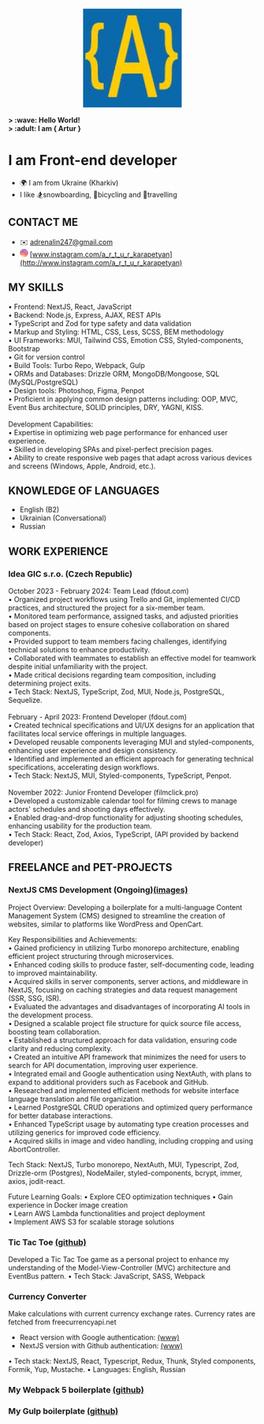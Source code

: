 
<p align="center" width="100%">
    <img width="200px" src="https://github.com/i-am-artur/I-am-artur/blob/master/images/faviconM.jpg">
</p>

<b>
&gt; :wave: Hello World!<br>
&gt; :adult: I am { Artur }
</b>

# I am Front-end developer

- :earth_africa: I am from Ukraine (Kharkiv)<br/>
- I like :snowboarder:snowboarding, :bicyclist:bicycling and :luggage:travelling
  <br/>

## CONTACT ME

- :envelope: adrenalin247@gmail.com
- <img style="border-radius: 10px; width: 16px;" src="https://github.com/i-am-artur/I-am-artur/blob/master/images/instagram.png"> [www.instagram.com/a_r_t_u_r_karapetyan](http://www.instagram.com/a_r_t_u_r_karapetyan)

## MY SKILLS

• Frontend: NextJS, React, JavaScript<br/>
• Backend: Node.js, Express, AJAX, REST APIs<br/>
• TypeScript and Zod for type safety and data validation<br/>
• Markup and Styling: HTML, CSS, Less, SCSS, BEM methodology<br/>
• UI Frameworks: MUI, Tailwind CSS, Emotion CSS, Styled-components, Bootstrap<br/>
• Git for version control<br/>
• Build Tools: Turbo Repo, Webpack, Gulp<br/>
• ORMs and Databases: Drizzle ORM, MongoDB/Mongoose, SQL (MySQL/PostgreSQL)<br/>
• Design tools: Photoshop, Figma, Penpot<br/>
• Proficient in applying common design patterns including: OOP, MVC, Event Bus architecture, SOLID principles, DRY, YAGNI, KISS.<br/>
<br/>
Development Capabilities: <br/>
• Expertise in optimizing web page performance for enhanced user experience.<br/>
• Skilled in developing SPAs and pixel-perfect precision pages.<br/>
• Ability to create responsive web pages that adapt across various devices and screens (Windows, Apple, Android, etc.).<br/>

## KNOWLEDGE OF LANGUAGES

- English (B2) <br>
- Ukrainian (Conversational)
- Russian<br>

## WORK EXPERIENCE

### <b>Idea GIC s.r.o. (Czech Republic)</b>

October 2023 - February 2024: Team Lead (fdout.com)<br/>
• Organized project workflows using Trello and Git, implemented CI/CD practices, and structured the project for a six-member team.<br/>
• Monitored team performance, assigned tasks, and adjusted priorities based on project stages to ensure cohesive collaboration on shared components.<br/>
• Provided support to team members facing challenges, identifying technical solutions to enhance productivity.<br/>
• Collaborated with teammates to establish an effective model for teamwork despite initial unfamiliarity with the project.<br/>
• Made critical decisions regarding team composition, including determining project exits.<br/>
• Tech Stack: NextJS, TypeScript, Zod, MUI, Node.js, PostgreSQL, Sequelize.<br/>
<br/>
February - April 2023: Frontend Developer (fdout.com)<br/>
• Created technical specifications and UI/UX designs for an application that facilitates local service offerings in multiple languages.<br/>
• Developed reusable components leveraging MUI and styled-components, enhancing user experience and design consistency.<br/>
• Identified and implemented an efficient approach for generating technical specifications, accelerating design workflows.<br/>
• Tech Stack: NextJS, MUI, Styled-components, TypeScript, Penpot.<br/>
<br/>
November 2022: Junior Frontend Developer (filmclick.pro)<br/>
• Developed a customizable calendar tool for filming crews to manage actors' schedules and shooting days effectively.<br/>
• Enabled drag-and-drop functionality for adjusting shooting schedules, enhancing usability for the production team.<br/>
• Tech Stack: React, Zod, Axios, TypeScript, (API provided by backend developer)<br/>

## FREELANCE and PET-PROJECTS

### NextJS CMS Development (Ongoing)[(images)](https://drive.google.com/drive/folders/1ENswE1Ac2AhXaIOtOuqFY4RD0rn-5JQQ?usp=sharing)

Project Overview:
Developing a boilerplate for a multi-language Content Management System (CMS) designed to streamline the creation of websites, similar to platforms like WordPress and OpenCart.

Key Responsibilities and Achievements:<br/>
• Gained proficiency in utilizing Turbo monorepo architecture, enabling efficient project structuring through microservices.<br/>
• Enhanced coding skills to produce faster, self-documenting code, leading to improved maintainability.<br/>
• Acquired skills in server components, server actions, and middleware in NextJS, focusing on caching strategies and data request management (SSR, SSG, ISR).<br/>
• Evaluated the advantages and disadvantages of incorporating AI tools in the development process.<br/>
• Designed a scalable project file structure for quick source file access, boosting team collaboration.<br/>
• Established a structured approach for data validation, ensuring code clarity and reducing complexity.<br/>
• Created an intuitive API framework that minimizes the need for users to search for API documentation, improving user experience.<br/>
• Integrated email and Google authentication using NextAuth, with plans to expand to additional providers such as Facebook and GitHub.<br/>
• Researched and implemented efficient methods for website interface language translation and file organization.<br/>
• Learned PostgreSQL CRUD operations and optimized query performance for better database interactions.<br/>
• Enhanced TypeScript usage by automating type creation processes and utilizing generics for improved code efficiency.<br/>
• Acquired skills in image and video handling, including cropping and using AbortController.<br/>

Tech Stack: NextJS, Turbo monorepo, NextAuth, MUI, Typescript, Zod, Drizzle-orm (Postgres), NodeMailer, styled-components, bcrypt, immer, axios, jodit-react.

Future Learning Goals:
• Explore CEO optimization techniques
• Gain experience in Docker image creation<br/>
• Learn AWS Lambda functionalities and project deployment<br/>
• Implement AWS S3 for scalable storage solutions<br/>

### Tic Tac Toe [(github)](https://github.com/i-am-artur/TicTacToe)
Developed a Tic Tac Toe game as a personal project to enhance my understanding of the Model-View-Controller (MVC) architecture and EventBus pattern.
• Tech Stack: JavaScript, SASS, Webpack

### Currency Converter
Make calculations with current currency exchange rates. Currency rates are fetched from freecurrencyapi.net
- React version with Google authentication: [(www)](http://artur.great-site.net/Portfolio/currency-converter)
- NextJS version with Github authentication: [(www)](https://currency-exchange-next-7vaa.vercel.app)

• Tech stack: NextJS, React, Typescript, Redux, Thunk, Styled components, Formik, Yup, Mustache.
• Languages: English, Russian


### My Webpack 5 boilerplate</b> [(github)](https://github.com/i-am-artur/Webpack-5-Boilerplate)
### My Gulp boilerplate</b> [(github)](https://github.com/i-am-artur/gulp-boilerplate)

